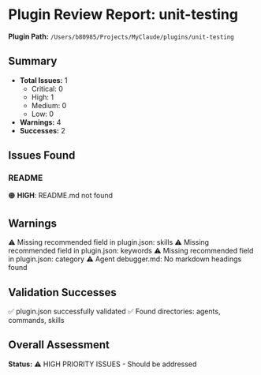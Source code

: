 # Plugin Review Report: unit-testing

**Plugin Path:** `/Users/b80985/Projects/MyClaude/plugins/unit-testing`

## Summary

- **Total Issues:** 1
  - Critical: 0
  - High: 1
  - Medium: 0
  - Low: 0
- **Warnings:** 4
- **Successes:** 2

## Issues Found

### README

🟠 **HIGH**: README.md not found

## Warnings

⚠️  Missing recommended field in plugin.json: skills
⚠️  Missing recommended field in plugin.json: keywords
⚠️  Missing recommended field in plugin.json: category
⚠️  Agent debugger.md: No markdown headings found

## Validation Successes

✅ plugin.json successfully validated
✅ Found directories: agents, commands, skills

## Overall Assessment

**Status:** ⚠️  HIGH PRIORITY ISSUES - Should be addressed